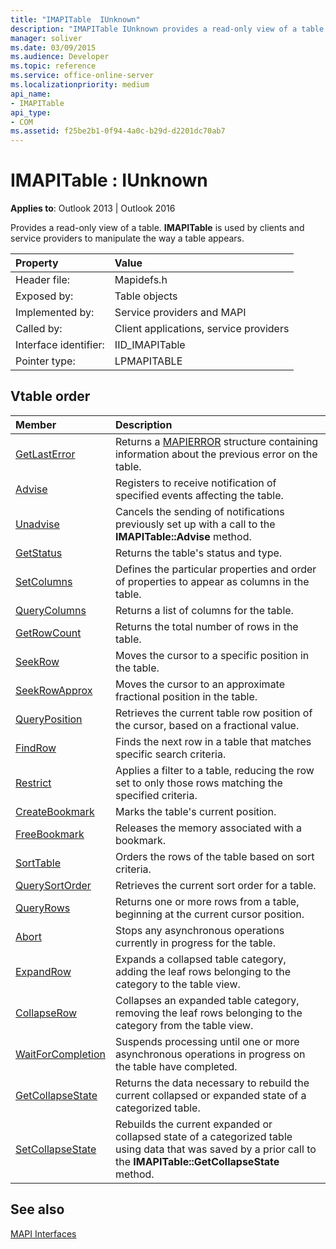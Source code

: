 ```yaml
---
title: "IMAPITable  IUnknown"
description: "IMAPITable IUnknown provides a read-only view of a table. IMAPITable is used by clients and service providers to manipulate the way a table appears."
manager: soliver
ms.date: 03/09/2015
ms.audience: Developer
ms.topic: reference
ms.service: office-online-server
ms.localizationpriority: medium
api_name:
- IMAPITable
api_type:
- COM
ms.assetid: f25be2b1-0f94-4a0c-b29d-d2201dc70ab7
---
```


# IMAPITable : IUnknown

  
  
**Applies to**: Outlook 2013 | Outlook 2016 
  
Provides a read-only view of a table. **IMAPITable** is used by clients and service providers to manipulate the way a table appears. 
  
|Property |Value |
|:-----|:-----|
|Header file:  <br/> |Mapidefs.h  <br/> |
|Exposed by:  <br/> |Table objects  <br/> |
|Implemented by:  <br/> |Service providers and MAPI  <br/> |
|Called by:  <br/> |Client applications, service providers  <br/> |
|Interface identifier:  <br/> |IID_IMAPITable  <br/> |
|Pointer type:  <br/> |LPMAPITABLE  <br/> |
   
## Vtable order

|Member |Description |
|:-----|:-----|
|[GetLastError](imapitable-getlasterror.md) <br/> |Returns a [MAPIERROR](mapierror.md) structure containing information about the previous error on the table. |
|[Advise](imapitable-advise.md) <br/> |Registers to receive notification of specified events affecting the table. |
|[Unadvise](imapitable-unadvise.md) <br/> |Cancels the sending of notifications previously set up with a call to the **IMAPITable::Advise** method. |
|[GetStatus](imapitable-getstatus.md) <br/> |Returns the table's status and type. |
|[SetColumns](imapitable-setcolumns.md) <br/> |Defines the particular properties and order of properties to appear as columns in the table. |
|[QueryColumns](imapitable-querycolumns.md) <br/> |Returns a list of columns for the table. |
|[GetRowCount](imapitable-getrowcount.md) <br/> |Returns the total number of rows in the table. |
|[SeekRow](imapitable-seekrow.md) <br/> |Moves the cursor to a specific position in the table. |
|[SeekRowApprox](imapitable-seekrowapprox.md) <br/> |Moves the cursor to an approximate fractional position in the table. |
|[QueryPosition](imapitable-queryposition.md) <br/> |Retrieves the current table row position of the cursor, based on a fractional value. |
|[FindRow](imapitable-findrow.md) <br/> |Finds the next row in a table that matches specific search criteria. |
|[Restrict](imapitable-restrict.md) <br/> |Applies a filter to a table, reducing the row set to only those rows matching the specified criteria. |
|[CreateBookmark](imapitable-createbookmark.md) <br/> |Marks the table's current position. |
|[FreeBookmark](imapitable-freebookmark.md) <br/> |Releases the memory associated with a bookmark. |
|[SortTable](imapitable-sorttable.md) <br/> |Orders the rows of the table based on sort criteria. |
|[QuerySortOrder](imapitable-querysortorder.md) <br/> |Retrieves the current sort order for a table. |
|[QueryRows](imapitable-queryrows.md) <br/> |Returns one or more rows from a table, beginning at the current cursor position. |
|[Abort](imapitable-abort.md) <br/> |Stops any asynchronous operations currently in progress for the table. |
|[ExpandRow](imapitable-expandrow.md) <br/> |Expands a collapsed table category, adding the leaf rows belonging to the category to the table view. |
|[CollapseRow](imapitable-collapserow.md) <br/> |Collapses an expanded table category, removing the leaf rows belonging to the category from the table view. |
|[WaitForCompletion](imapitable-waitforcompletion.md) <br/> |Suspends processing until one or more asynchronous operations in progress on the table have completed. |
|[GetCollapseState](imapitable-getcollapsestate.md) <br/> |Returns the data necessary to rebuild the current collapsed or expanded state of a categorized table. |
|[SetCollapseState](imapitable-setcollapsestate.md) <br/> |Rebuilds the current expanded or collapsed state of a categorized table using data that was saved by a prior call to the **IMAPITable::GetCollapseState** method. |
   
## See also



[MAPI Interfaces](mapi-interfaces.md)

